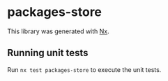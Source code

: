 # packages-store

This library was generated with [Nx](https://nx.dev).

## Running unit tests

Run `nx test packages-store` to execute the unit tests.
